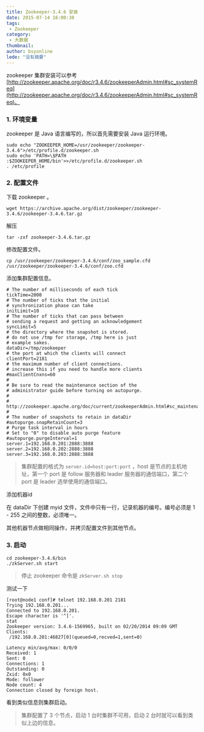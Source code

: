 ```yaml
---
title: Zookeeper-3.4.6 安装
date: 2015-07-14 16:00:38
tags:
 - Zookeeper
category: 
 - 大数据
thumbnail: 
author: bsyonline
lede: "没有摘要"
---
```


zookeeper 集群安装可以参考[http://zookeeper.apache.org/doc/r3.4.6/zookeeperAdmin.html#sc_systemReq](http://zookeeper.apache.org/doc/r3.4.6/zookeeperAdmin.html#sc_systemReq)。

### 1. 环境变量

zookeeper 是 Java 语言编写的，所以首先需要安装 Java 运行环境。

```
sudo echo "ZOOKEEPER_HOME=/usr/zookeeper/zookeeper-3.4.6">/etc/profile.d/zookeeper.sh
sudo echo 'PATH=\$PATH :$ZOOKEEPER_HOME/bin'>>/etc/profile.d/zookeeper.sh
. /etc/profile
```
### 2. 配置文件

下载 zookeeper 。

```
wget https://archive.apache.org/dist/zookeeper/zookeeper-3.4.6/zookeeper-3.4.6.tar.gz
```

解压

```
tar -zxf zookeeper-3.4.6.tar.gz
```

修改配置文件。

```
cp /usr/zookeeper/zookeeper-3.4.6/conf/zoo_sample.cfd /usr/zookeeper/zookeeper-3.4.6/conf/zoo.cfd
```
添加集群配置信息。

```
# The number of milliseconds of each tick
tickTime=2000
# The number of ticks that the initial
# synchronization phase can take
initLimit=10
# The number of ticks that can pass between
# sending a request and getting an acknowledgement
syncLimit=5
# the directory where the snapshot is stored.
# do not use /tmp for storage, /tmp here is just
# example sakes.
dataDir=/tmp/zookeeper
# the port at which the clients will connect
clientPort=2181
# the maximum number of client connections.
# increase this if you need to handle more clients
#maxClientCnxns=60
#
# Be sure to read the maintenance section of the
# administrator guide before turning on autopurge.
#
# http://zookeeper.apache.org/doc/current/zookeeperAdmin.html#sc_maintenance
#
# The number of snapshots to retain in dataDir
#autopurge.snapRetainCount=3
# Purge task interval in hours
# Set to "0" to disable auto purge feature
#autopurge.purgeInterval=1
server.1=192.168.0.201:2888:3888
server.2=192.168.0.202:2888:3888
server.3=192.168.0.203:2888:3888
```

> 集群配置的格式为 ```server.id=host:port:port``` ，host 是节点的主机地址，第一个 port 是 follow 服务器和 leader 服务器的通信端口，第二个 port 是 leader 选举使用的通信端口。

添加机器id

在 dataDir 下创建 myid 文件，文件中只有一行，记录机器的编号。编号必须是 1 - 255 之间的整数，必须唯一。

其他机器节点做相同操作，并拷贝配置文件到其他节点。

### 3. 启动

```
cd zookeeper-3.4.6/bin
./zkServer.sh start
```

> 停止 zookeeper 命令是 ```zkServer.sh stop```

测试一下

```
[root@node1 conf]# telnet 192.168.0.201 2181
Trying 192.168.0.201...
Connected to 192.168.0.201.
Escape character is '^]'.
stat
Zookeeper version: 3.4.6-1569965, built on 02/20/2014 09:09 GMT
Clients:
 /192.168.0.201:46827[0](queued=0,recved=1,sent=0)

Latency min/avg/max: 0/0/0
Received: 1
Sent: 0
Connections: 1
Outstanding: 0
Zxid: 0x0
Mode: follower
Node count: 4
Connection closed by foreign host.
```

看到类似信息则集群启动。

> 集群配置了 3 个节点，启动 1 台时集群不可用，启动 2 台时就可以看到类似上边的信息。

